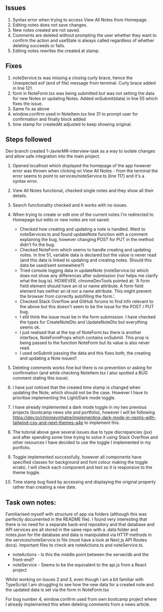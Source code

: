 ## Issues

1. Syntax error when trying to access View All Notes from Homepage.
2. Editing notes does not save changes.
3. New notes created are not saved.
4. Comments are deleted without prompting the user whether they want to confirm the action and useState is always called regardless of whether deleting succeeds or fails.
5. Editing notes rewrites the created at stamp.

## Fixes

1. noteService.ts was missing a closing curly brace, hence the Unexpected eof (end of file) message from terminal. Curly brace added in line 121.
2. form in NoteForm.tsx was being submitted but was not setting the data for new Notes or updating Notes. Added onSubmit(data) in line 55 which fixes the issue.
3. Same fix as above
4. window.confirm used in NoteItem.tsx line 31 to prompt user for confirmation and finally block added
5. time stamp for createdAt adjusted to keep showing original.

## Steps followed

Dev branch created 1-JavierMR-interview-task as a way to isolate changes and allow safe integration into the main project.

1. Opened localhost which displayed the homepage of the app however error was thrown when clicking on View All Notes - from the terminal the error seems to point to services/noteService.ts (line 117) and it's a syntax error.

2. View All Notes functional, checked single notes and they show all their details.
3. Search functionality checked and it works with no issues.
4. When trying to create or edit one of the current notes I'm redirected to Homepage but edits or new notes are not saved.
   - Checked how creating and updating a note is handled. Went to noteServices.ts and found updateNote function with a comment explaining the bug, however changing POST for PUT in the method didn't fix the bug.
   - Checked NoteForm which seems to handle creating and updating notes. In line 51, variable data is declared but the value is never read (and this data is linked to updating and creating notes. Should this data be used/sent somewhere?)
   - Tried console logging data in updateNote (noteService.ts) which does not show any differences after submission (nor helps me clarify what the bug is). HOWEVER, chromeDevTools pointed at: 'A form field element should have an id or name attribute. A form field element has neither an id nor a name attribute. This might prevent the browser from correctly autofilling the form.'.
   - Checked Stack Overflow and GitHub forums to find info relevant to the above but this doesn't seem to be the issue for the POST / PUT bug.
   - I still think the issue must be in the form submission. I have checked the types for CreateNoteDto and UpdateNoteDto but everything seems ok.
   - I just realised that at the top of NoteForm.tsx there is another interface, NoteFormProps which contains onSubmit. This prop is being passed to the function NoteForm but its value is also never read.
   - I used onSubmit passing the data and this fixes both, the creating and updating a Note issues!!
5. Deleting comments works fine but there is no prevention or asking for confirmation (and while checking NoteItem.tsx I also spotted a BUG comment stating this issue).
6. I have just noticed that the created time stamp is changed when updating the Note, which should not be the case. However I have to prioritise implementing the Light/Dark mode toggle.
7. I have already implemented a dark mode toggle in my two previous projects (bootcamp news site and portfolio), however I will be following https://dev.to/chinmaymhatre/implementing-dark-mode-in-nextjs-with-tailwind-css-and-next-themes-a4e to implement this.
8. The tutorial above gave several issues due to type discrepancies (jsx) and after spending some time trying to solve it using Stack Overflow and other resources I have decided to use the toggle I implemented in my portfolio.
9. Toggle implemented successfully, however all components have specified classes for background and font colour making the toggle erratic. I will check each component and text so it is responsive to the theme toggle.
10. Time stamp bug fixed by accessing and displaying the original property rather than creating a new date.

## Task own notes:

Familiarised myself with structure of app via folders (although this was perfectly documented in the README file). I found very interesting that there is no need for a separate back-end repository and that database and API services are all stored in the same repo with a .data folder and notes.json for the database and data is manipulated via HTTP methods in the services/noteService.ts file (must have a look at Next.js API Routes docs).
Important files to check are noteActions.ts and noteService.ts.

- noteActions - Is this the middle point between the server/db and the front-end?
- noteService - Seems to be the equivalent to the api.js from a React project

Whilst working on Issues 2 and 3, even though I am a bit familiar with TypeScript I am struggling to see how the new data for a created note and the updated data is set via the form in NoteForm.tsx

For bug number 4, window.confirm used from own bootcamp project where I already implemented this when deleting comments from a news article.
